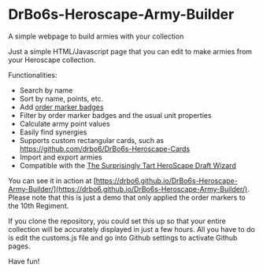 # DrBo6s-Heroscape-Army-Builder
A simple webpage to build armies with your collection

Just a simple HTML/Javascript page that you can edit to make armies from your Heroscape collection.

Functionalities:
- Search by name
- Sort by name, points, etc.
- Add [order marker badges](https://www.heroscapers.com/threads/whats-in-an-order-marker-d1-d2-and-d3-up.12071/)
- Filter by order marker badges and the usual unit properties
- Calculate army point values
- Easily find synergies
- Supports custom rectangular cards, such as https://github.com/drbo6/DrBo6s-Heroscape-Cards 
- Import and export armies
- Compatible with the [The Surprisingly Tart HeroScape Draft Wizard](https://www.heroscapers.com/threads/the-surprisingly-tart-heroscape-draft-wizard.102/)

You can see it in action at [https://drbo6.github.io/DrBo6s-Heroscape-Army-Builder/](https://drbo6.github.io/DrBo6s-Heroscape-Army-Builder/).
Please note that this is just a demo that only applied the order markers to the 10th Regiment.

If you clone the repository, you could set this up so that your entire collection will be accurately displayed in just a few hours.
All you have to do is edit the customs.js file and go into Github settings to activate Github pages.

Have fun!